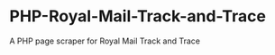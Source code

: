 PHP-Royal-Mail-Track-and-Trace
==============================

A PHP page scraper for Royal Mail Track and Trace